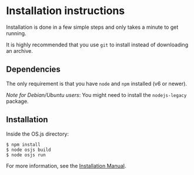 # Installation instructions

Installation is done in a few simple steps and only takes a minute to get running.

It is highly recommended that you use `git` to install instead of downloading an archive.

## Dependencies

The only requirement is that you have `node` and `npm` installed (v6 or newer).

*Note for Debian/Ubuntu users*: You might need to install the `nodejs-legacy` package.

## Installation

Inside the OS.js directory:

```
$ npm install
$ node osjs build
$ node osjs run
```

For more information, see the [Installation Manual](https://os-js.org/manual/installation/).
